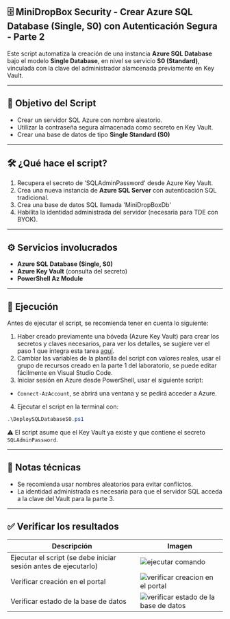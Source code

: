 ## 🗄️ MiniDropBox Security - Crear Azure SQL Database (Single, S0) con Autenticación Segura - Parte 2

Este script automatiza la creación de una instancia **Azure SQL Database** bajo el modelo **Single Database**, en nivel se servicio **S0 (Standard)**, vinculada con la clave del administrador alamcenada previamente en Key Vault.

---

## 🎯 Objetivo del Script

- Crear un servidor SQL Azure con nombre aleatorio.
- Utilizar la contraseña segura almacenada como secreto en Key Vault.
- Crear una base de datos de tipo **Single Standard (S0)**

---

## 🛠️ ¿Qué hace el script?

1. Recupera el secreto de 'SQLAdminPassword' desde Azure Key Vault.
2. Crea una nueva instancia de **Azure SQL Server** con autenticación SQL tradicional.
3. Crea una base de datos SQL llamada 'MiniDropBoxDb'
4. Habilita la identidad administrada del servidor (necesaria para TDE con BYOK).

---

## ⚙️ Servicios involucrados

- **Azure SQL Database (Single, S0)**
- **Azure Key Vault** (consulta del secreto)
- **PowerShell Az Module**

---

## 🧪 Ejecución

Antes de ejecutar el script, se recomienda tener en cuenta lo siguiente:

1. Haber creado previamente una bóveda (Azure Key Vault) para crear los secretos y claves necesarios, para ver los detalles, se sugiere ver el paso 1 que integra esta tarea <a href="https://github.com/JhonL2002/MiniDropBoxDBTools/tree/main/MiniDropBox%20Security/Create%20Azure%20Key%20Vault%20Service">aquí</a>.
2. Cambiar las variables de la plantilla del script con valores reales, usar el grupo de recursos creado en la parte 1 del laboratorio, se puede editar fácilmente en Visual Studio Code.
3. Iniciar sesión en Azure desde PowerShell, usar el siguiente script:
  - `Connect-AzAccount`, se abrirá una ventana y se pedirá acceder a Azure.
4. Ejecutar el script en la terminal con:
  ```PowerShell
  .\DeploySQLDatabaseS0.ps1
  ```
⚠️ El script asume que el Key Vault ya existe y que contiene el secreto `SQLAdminPassword`.

---

## 📌 Notas técnicas

- Se recomienda usar nombres aleatorios para evitar conflictos.
- La identidad administrada es necesaria para que el servidor SQL acceda a la clave del Vault para la parte 3.

---

## ✅ Verificar los resultados

| **Descripción** | **Imagen** |
| --------------- | ---------- |
| Ejecutar el script (se debe iniciar sesión antes de ejecutarlo) | ![ejecutar comando](https://github.com/user-attachments/assets/58780c8b-ce85-4079-b211-b03ef43d82f1) |
| Verificar creación en el portal | ![verificar creacion en el portal](https://github.com/user-attachments/assets/e658ede5-a462-464f-a889-a2202ccd572c) |
| Verificar estado de la base de datos | ![verificar estado de la base de datos](https://github.com/user-attachments/assets/088e6c9d-46fd-4dd2-a007-d305ee702049) |


